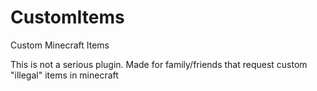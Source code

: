 # CustomItems
Custom Minecraft Items

This is not a serious plugin. Made for family/friends that request custom "illegal" items in minecraft
